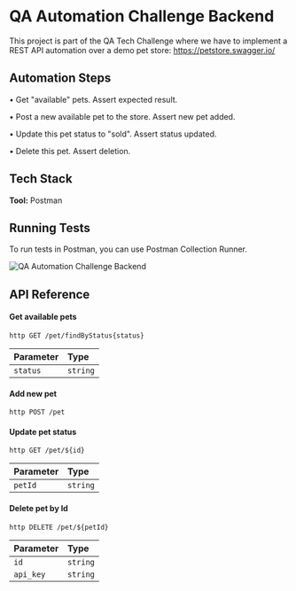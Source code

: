 # QA Automation Challenge Backend

This project is part of the QA Tech Challenge where we have to implement a REST API automation over a demo pet store: https://petstore.swagger.io/

## Automation Steps

• Get "available" pets. Assert expected result.

• Post a new available pet to the store. Assert new pet added.

• Update this pet status to "sold". Assert status updated.

• Delete this pet. Assert deletion.

## Tech Stack

**Tool:** Postman

## Running Tests

To run tests in Postman, you can use Postman Collection Runner.

![QA Automation Challenge Backend](https://user-images.githubusercontent.com/59137643/170082285-e0bea578-8d69-4f58-a17e-c097884ab941.png)

## API Reference

#### Get available pets

``http
  GET /pet/findByStatus{status}
``

| Parameter | Type     |
| :-------- | :------- | 
| `status`  | `string` | 

#### Add new pet

``http
  POST /pet
``

#### Update pet status

``http
  GET /pet/${id}
``

| Parameter | Type     | 
| :-------- | :------- | 
| `petId`   | `string` |


#### Delete pet by Id

``http
  DELETE /pet/${petId}
``

| Parameter | Type     |
| :-------- | :------- |
| `id`      | `string` |
| `api_key` | `string` | 
